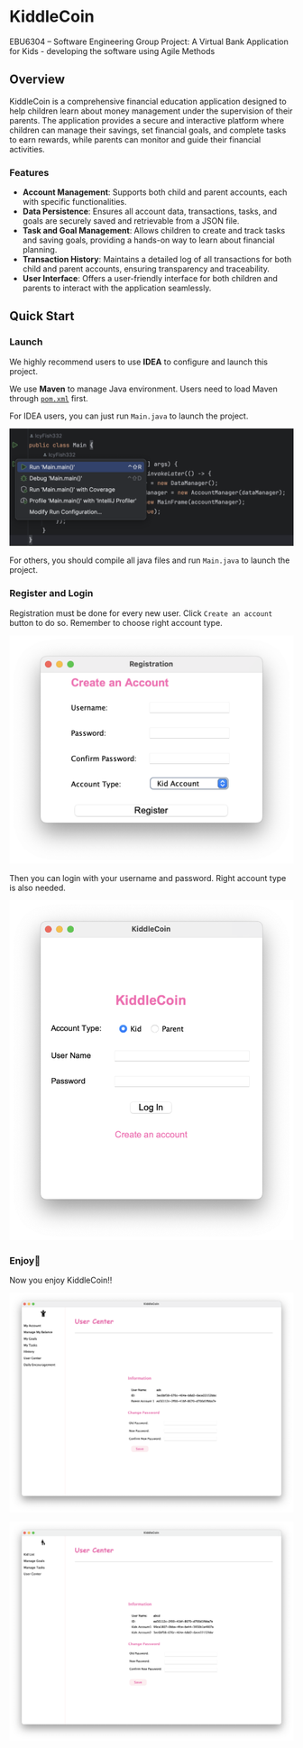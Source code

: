 # KiddleCoin
EBU6304 – Software Engineering Group Project: A Virtual Bank Application for Kids - developing the software using Agile Methods

## Overview

KiddleCoin is a comprehensive financial education application designed to help children learn about money management under the supervision of their parents. The application provides a secure and interactive platform where children can manage their savings, set financial goals, and complete tasks to earn rewards, while parents can monitor and guide their financial activities.

### Features

- **Account Management**: Supports both child and parent accounts, each with specific functionalities.
- **Data Persistence**: Ensures all account data, transactions, tasks, and goals are securely saved and retrievable from a JSON file.
- **Task and Goal Management**: Allows children to create and track tasks and saving goals, providing a hands-on way to learn about financial planning.
- **Transaction History**: Maintains a detailed log of all transactions for both child and parent accounts, ensuring transparency and traceability.
- **User Interface**: Offers a user-friendly interface for both children and parents to interact with the application seamlessly.

## Quick Start

### Launch

We highly recommend users to use **IDEA** to configure and launch this project.

We use **Maven** to manage  Java environment. Users need to load Maven through [`pom.xml`](https://github.com/IcyFish332/KiddleCoin/blob/main/pom.xml) first.

For IDEA users, you can just run `Main.java` to launch the project.

![run](./assets/run.png)

For others, you should compile all java files and run `Main.java` to launch the project.

### Register and Login

Registration must be done for every new user. Click `Create an account` button to do so. Remember to choose right account type.

![register](./assets/register.png)

Then you can login with your username and password. Right account type is also needed.

![login](./assets/login.png)

### Enjoy:tada:

Now you enjoy KiddleCoin!!​

![kid](./assets/kid.png)

![parent](./assets/parent.png)
